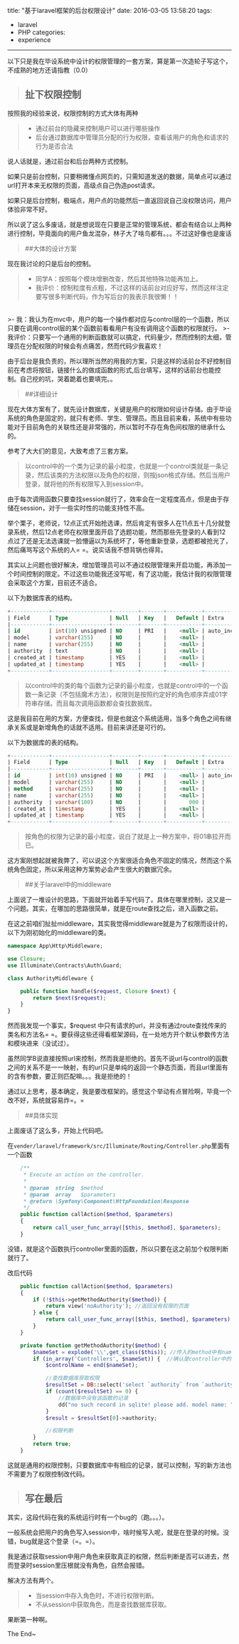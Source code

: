 title: "基于laravel框架的后台权限设计"
date: 2016-03-05 13:58:20
tags:
- laravel
- PHP
categories:
- experience
---

以下只是我在毕设系统中设计的权限管理的一套方案，算是第一次造轮子写这个，不成熟的地方还请指教（0.0）

> ## 扯下权限控制

按照我的经验来说，权限控制的方式大体有两种

>- 通过前台的隐藏来控制用户可以进行哪些操作
>- 后台通过数据库中管理员分配的行为权限，查看该用户的角色和请求的行为是否合法

说人话就是，通过前台和后台两种方式控制。

如果只是前台控制，只要稍微懂点网页的，只需知道发送的数据，简单点可以通过url打开本来无权限的页面，高级点自己伪造post请求。

如果只是后台控制，极端点，用户点的功能然后一直返回说自己没权限访问，用户体验非常不好。

所以说了这么多废话，就是想说现在只要是正常的管理系统，都会有结合以上两种进行控制，毕竟面向的用户鱼龙混杂，林子大了啥鸟都有。。。不过这好像也是废话

> ##大体的设计方案

现在我讨论的只是后台的控制。

>- 同学A：按照每个模块增删改查，然后其他特殊功能再加上。
>- 我评价：控制粒度有点粗，不过这样的话前台对应好写，然而这样注定要写很多判断代码，作为写后台的我表示我很懒！！
<br/>
>- 我：我认为在mvc中，用户的每一个操作都对应与control层的一个函数，所以只要在调用control层的某个函数前看看用户有没有调用这个函数的权限就行。
>- 我评价：只要写一个通用的判断函数就可以搞定，代码量少，然而控制的太细，管理员在分配权限的时候会有点痛苦，然而代码少我喜欢！

由于后台是我负责的，所以理所当然的用我的方案，只是这样的话前台不好控制目前在考虑将按钮，链接什么的做成函数的形式,后台填写，这样的话前台也能控制。自己挖的坑，哭着跪着也要填完。。

> ##详细设计

现在大体方案有了，就先设计数据库，关键是用户的权限如何设计存储。由于毕设系统的角色是固定的，就只有老师、学生、管理员。而且目前来看，系统中有些功能对于目前角色的关联性还是非常强的，所以暂时不存在角色间权限的继承什么的。

参考了大大们的意见，大致考虑了三套方案。

> 以control中的一个类为记录的最小粒度，也就是一个control类就是一条记录，然后该类的方法权限以及角色的权限，则按json格式存储。然后当用户登录，就将他的所有权限写入到session中。

由于每次调用函数只要查找session就行了，效率会在一定程度高点，但是由于存储在session，对于一些实时性的功能支持性不高。

举个栗子，老师说，12点正式开始抢选课，然后肯定有很多人在11点五十几分就登录系统，然后12点老师在权限里面开启了选题功能，然而那些先登录的人看到12点过了还是无法选课就一脸懵逼以为系统坏了，等他重新登录，选题都被抢光了，然后痛骂写这个系统的人= =。说实话我不想背锅也得背。

其实以上问题也很好解决，增加管理员可以不通过权限管理来开启功能，再添加一个时间控制的限定。不过这些功能我还没写呢，有了这功能，我估计我的权限管理会采取这个方案，目前还不适合。

以下为数据库表的结构。

``` sql
+------------+------------------+--------+-------+-----------+----------------+
| Field      | Type             | Null   | Key   |   Default | Extra          |
|------------+------------------+--------+-------+-----------+----------------|
| id         | int(10) unsigned | NO     | PRI   |    <null> | auto_increment |
| model      | varchar(255)     | NO     |       |    <null> |                |
| name       | varchar(255)     | NO     |       |    <null> |                |
| authority  | text             | NO     |       |    <null> |                |
| created_at | timestamp        | YES    |       |    <null> |                |
| updated_at | timestamp        | YES    |       |    <null> |                |
+------------+------------------+--------+-------+-----------+----------------+
```

> 以control中的类的每个函数为记录的最小粒度，也就是control中的一个函数一条记录（不包括魔术方法），权限则是按照约定好的角色顺序弄成01字符串存储。而且每次调用函数都会查找数据库。

这是我目前在用的方案，方便查找，但是也就这个系统适用，当多个角色之间有继承关系或是新增角色的话就不适用。目前来讲还是可行的。

以下为数据库的表的结构。

``` sql
+------------+------------------+--------+-------+-----------+----------------+
| Field      | Type             | Null   | Key   |   Default | Extra          |
|------------+------------------+--------+-------+-----------+----------------|
| id         | int(10) unsigned | NO     | PRI   |    <null> | auto_increment |
| model      | varchar(255)     | NO     |       |    <null> |                |
| method     | varchar(255)     | NO     |       |    <null> |                |
| name       | varchar(255)     | NO     |       |    <null> |                |
| authority  | varchar(100)     | NO     |       |       000 |                |
| created_at | timestamp        | YES    |       |    <null> |                |
| updated_at | timestamp        | YES    |       |    <null> |                |
+------------+------------------+--------+-------+-----------+----------------+
```

> 按角色的权限为记录的最小粒度，说白了就是上一种方案中，将01串拉开而已。

这方案刚想起就被我弊了，可以说这个方案很适合角色不固定的情况，然而这个系统角色固定，所以采用这种方案势必会产生很大的数据冗余。

> ##关于laravel中的middleware

上面说了一堆设计的思路，下面就开始着手写代码了。具体在哪里控制，这又是一个问题。其实，在哪加的思路很简单，就是在route查找之后，进入函数之前。

在这之前咱们扯扯middleware，其实我觉得middleware就是为了权限而设计的，以下为刚初始化的middleware的类。

``` php
namespace App\Http\Middleware;

use Closure;
use Illuminate\Contracts\Auth\Guard;

class AuthorityMiddleware {

    public function handle($request, Closure $next) {
        return $next($request);
    }
}
```

然而我发现一个事实，$request 中只有请求的url，并没有通过route查找传来的类名和方法名= =。要获得这些还得看框架源码，在一处地方开个默认参数传方法和模块进来（没试过）。

虽然同学B说直接按照url来控制，然而我是拒绝的。首先不说url与control的函数之间的关系不是一一映射，有的url只是单纯的返回一个静态页面，而且url里面有的含有参数，要正则匹配嘛。。。我是拒绝的！

通过以上思考，基本确定，我是要改框架的。感觉这个举动有点冒险啊，毕竟一个改不好，系统就容易炸=。=

> ##具体实现

上面废话了这么多，开始上代码吧。

在`vender/laravel/framework/src/Illuminate/Routing/Controller.php`里面有一个函数

``` php
    /**
     * Execute an action on the controller.
     *
     * @param  string  $method
     * @param  array   $parameters
     * @return \Symfony\Component\HttpFoundation\Response
     */
    public function callAction($method, $parameters)
    {
        return call_user_func_array([$this, $method], $parameters);
    }
```

没错，就是这个函数执行controller里面的函数，所以只要在这之前加个权限判断就行了。

改后代码

``` php
    public function callAction($method, $parameters)
    {
        if (!$this->getMethodAuthority($method)) {
            return view('noAuthority'); //返回没有权限的页面
        } else {
            return call_user_func_array([$this, $method], $parameters);
        }
    }

    private function getMethodAuthority($method) {
        $nameSet = explode('\\',get_class($this)); //传入的method中有namespace，获取最后的controller名
        if (in_array('Controllers', $nameSet)) {  //确认是controller中的类
            $controlName = end($nameSet);

            //查找数据库获取权限
            $resultSet = DB::select('select `authority` from `authority` where `model` = :model and `method` = :method limit 1', ['model' => $controlName, 'method' => $method]);
            if (count($resultSet) == 0) {
                //数据库中没有该函数的记录
                dd("no such record in sqlite! please add. model name: " . $controlName . "; method name: " . $method);
            }
            $result = $resultSet[0]->authority;

            //权限判断
        }
        return true;
    }
```

这就是通用的权限控制，只要数据库中有相应的记录，就可以控制，写的新方法也不需要为了权限控制改代码。

> ## 写在最后

其实，这段代码在我的系统运行时有一个bug的（跑。。。）。

一般系统会把用户的角色写入session中，啥时候写入呢，就是在登录的时候。没错，bug就是这个登录（=。=）。

我是通过获取session中用户角色来获取真正的权限，然后判断是否可以进去，然而登录时session里压根就没有角色，自然会报错。

解决方法有两个。

>- 当session中存入角色时，不进行权限判断。
>- 不从session中获取角色，而是查找数据库获取。

果断第一种啊。

The End~
